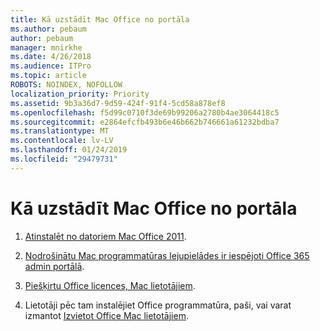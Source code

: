 ```yaml
---
title: Kā uzstādīt Mac Office no portāla
ms.author: pebaum
author: pebaum
manager: mnirkhe
ms.date: 4/26/2018
ms.audience: ITPro
ms.topic: article
ROBOTS: NOINDEX, NOFOLLOW
localization_priority: Priority
ms.assetid: 9b3a36d7-9d59-424f-91f4-5cd58a878ef8
ms.openlocfilehash: f5d99c0710f3de69b99206a2780b4ae3064418c5
ms.sourcegitcommit: e2864efcfb493b6e46b662b746661a61232bdba7
ms.translationtype: MT
ms.contentlocale: lv-LV
ms.lasthandoff: 01/24/2019
ms.locfileid: "29479731"
---
```

# <a name="how-to-install-mac-office-from-the-portal"></a>Kā uzstādīt Mac Office no portāla

1. [Atinstalēt no datoriem Mac Office 2011](https://support.office.com/article/4bfcd230-0ea1-4656-bf30-dbfa44d358fa).
    
2. [Nodrošinātu Mac programmatūras lejupielādes ir iespējoti Office 365 admin portālā](https://support.office.com/article/c13051e6-f75c-4737-bc0d-7685dcedf360).
    
3. [Piešķirtu Office licences, Mac lietotājiem](https://support.office.com/article/997596B5-4173-4627-B915-36ABAC6786DC).
    
4. Lietotāji pēc tam instalējiet Office programmatūra, paši, vai varat izmantot [Izvietot Office Mac lietotājiem](https://docs.microsoft.com/en-us/DeployOffice/mac/deployment-guide-for-office-for-mac).
    


